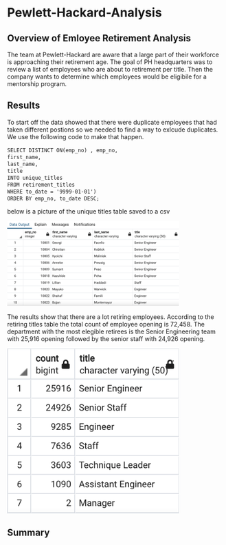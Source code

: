 # Pewlett-Hackard-Analysis

## Overview of Emloyee Retirement Analysis

The team at Pewlett-Hackard are aware that a large part of their workforce is approaching their retirement age. The goal of PH headquarters was to review a list of employees who are about to retirement per title. Then the company wants to determine which employees would be eligibile for a mentorship program.

## Results

To start off the data showed that there were duplicate employees that had taken different postions so we needed to find a way to exlcude duplicates. We use the following code to make that happen.

```
SELECT DISTINCT ON(emp_no) , emp_no,
first_name,
last_name,
title
INTO unique_titles
FROM retirement_titles
WHERE to_date = '9999-01-01')
ORDER BY emp_no, to_date DESC;
```

below is a picture of the unique titles table saved to a csv

<img src="https://github.com/brown-rox20/Pewlett-Hackard-Analysis/blob/main/Resources/unique_titles.png" alt="unique_titles.png"
width="400">

The results show that there are a lot retiring employees. According to the retiring titles table the total count of employee opening is 72,458. The department with the most elegible retirees is the Senior Engineering team with 25,916 opening followed by the senior staff with 24,926 opening.

<img src="https://github.com/brown-rox20/Pewlett-Hackard-Analysis/blob/main/Resources/retiring_titles.png" alt="retiring_titles.png"
width="400">

## Summary
